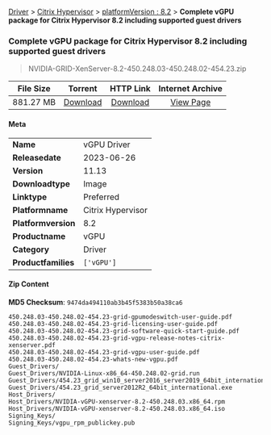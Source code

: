 
[Driver](/README.md)  >  [Citrix Hypervisor](/index/Driver/Citrix_Hypervisor.md)  >  [platformVersion : 8.2](/index/Driver/Citrix_Hypervisor/8.2.md)  >  **Complete vGPU package for Citrix Hypervisor 8.2 including supported guest drivers**


###    Complete vGPU package for Citrix Hypervisor 8.2 including supported guest drivers

> NVIDIA-GRID-XenServer-8.2-450.248.03-450.248.02-454.23.zip   


| **File Size** | **Torrent**  | **HTTP Link** | **Internet Archive** |
|:-------------:|:------------:|:-------------:|:--------------------:|
| 881.27 MB |  [Download](https://archive.org/download/nvgpu_NVIDIA-GRID-XenServer-8.2-450.248.03-450.248.02-454.23.zip/nvgpu_NVIDIA-GRID-XenServer-8.2-450.248.03-450.248.02-454.23.zip_archive.torrent)       | [Download](https://archive.org/compress/nvgpu_NVIDIA-GRID-XenServer-8.2-450.248.03-450.248.02-454.23.zip) | [View Page](https://archive.org/details/nvgpu_NVIDIA-GRID-XenServer-8.2-450.248.03-450.248.02-454.23.zip)       |

#### Meta

<table>
<tr><td><strong>Name</strong></td><td>vGPU Driver</td></tr>
<tr><td><strong>Releasedate</strong></td><td>2023-06-26</td></tr>
<tr><td><strong>Version</strong></td><td>11.13</td></tr>
<tr><td><strong>Downloadtype</strong></td><td>Image</td></tr>
<tr><td><strong>Linktype</strong></td><td>Preferred</td></tr>
<tr><td><strong>Platformname</strong></td><td>Citrix Hypervisor</td></tr>
<tr><td><strong>Platformversion</strong></td><td>8.2</td></tr>
<tr><td><strong>Productname</strong></td><td>vGPU</td></tr>
<tr><td><strong>Category</strong></td><td>Driver</td></tr>
<tr><td><strong>Productfamilies</strong></td><td><code>['vGPU']</code></td></tr>
</table>

#### Zip Content

**MD5 Checksum**: `9474da494110ab3b45f5383b50a38ca6`

```text
450.248.03-450.248.02-454.23-grid-gpumodeswitch-user-guide.pdf
450.248.03-450.248.02-454.23-grid-licensing-user-guide.pdf
450.248.03-450.248.02-454.23-grid-software-quick-start-guide.pdf
450.248.03-450.248.02-454.23-grid-vgpu-release-notes-citrix-xenserver.pdf
450.248.03-450.248.02-454.23-grid-vgpu-user-guide.pdf
450.248.03-450.248.02-454.23-whats-new-vgpu.pdf
Guest_Drivers/
Guest_Drivers/NVIDIA-Linux-x86_64-450.248.02-grid.run
Guest_Drivers/454.23_grid_win10_server2016_server2019_64bit_international.exe
Guest_Drivers/454.23_grid_server2012R2_64bit_international.exe
Host_Drivers/
Host_Drivers/NVIDIA-vGPU-xenserver-8.2-450.248.03.x86_64.rpm
Host_Drivers/NVIDIA-vGPU-xenserver-8.2-450.248.03.x86_64.iso
Signing_Keys/
Signing_Keys/vgpu_rpm_publickey.pub
```